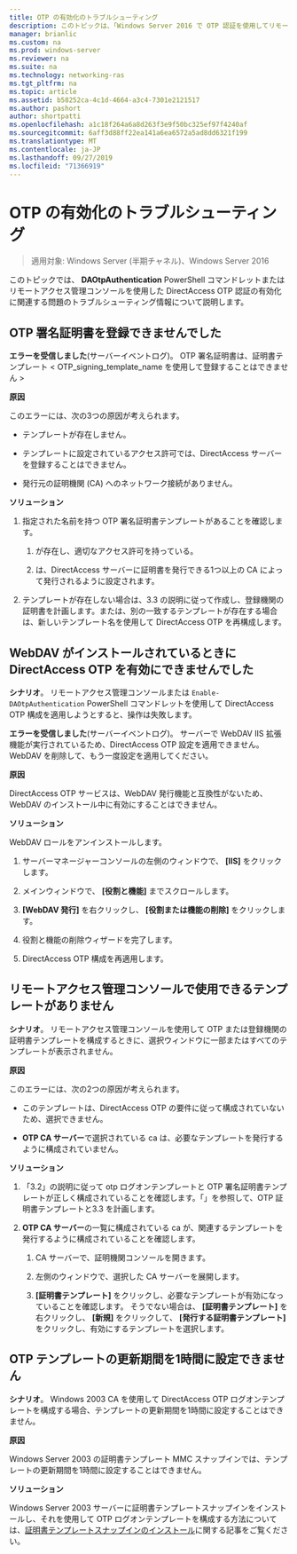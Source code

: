 ```yaml
---
title: OTP の有効化のトラブルシューティング
description: このトピックは、「Windows Server 2016 で OTP 認証を使用してリモートアクセスを展開する」の一部です。
manager: brianlic
ms.custom: na
ms.prod: windows-server
ms.reviewer: na
ms.suite: na
ms.technology: networking-ras
ms.tgt_pltfrm: na
ms.topic: article
ms.assetid: b58252ca-4c1d-4664-a3c4-7301e2121517
ms.author: pashort
author: shortpatti
ms.openlocfilehash: a1c18f264a6a8d263f3e9f50bc325ef97f4240af
ms.sourcegitcommit: 6aff3d88ff22ea141a6ea6572a5ad8dd6321f199
ms.translationtype: MT
ms.contentlocale: ja-JP
ms.lasthandoff: 09/27/2019
ms.locfileid: "71366919"
---
```

# <a name="troubleshooting-enabling-otp"></a>OTP の有効化のトラブルシューティング

>適用対象: Windows Server (半期チャネル)、Windows Server 2016

このトピックでは、 **DAOtpAuthentication** PowerShell コマンドレットまたはリモートアクセス管理コンソールを使用した DirectAccess OTP 認証の有効化に関連する問題のトラブルシューティング情報について説明します。
  
## <a name="failed-to-enroll-the-otp-signing-certificate"></a>OTP 署名証明書を登録できませんでした  
**エラーを受信しました**(サーバーイベントログ)。 OTP 署名証明書は、証明書テンプレート < OTP_signing_template_name を使用して登録することはできません >  
  
**原因**  
  
このエラーには、次の3つの原因が考えられます。  
  
-   テンプレートが存在しません。  
  
-   テンプレートに設定されているアクセス許可では、DirectAccess サーバーを登録することはできません。  
  
-   発行元の証明機関 (CA) へのネットワーク接続がありません。  
  
**ソリューション**  
  
1.  指定された名前を持つ OTP 署名証明書テンプレートがあることを確認します。  
  
    1.  が存在し、適切なアクセス許可を持っている。  
  
    2.  は、DirectAccess サーバーに証明書を発行できる1つ以上の CA によって発行されるように設定されます。  
  
2.  テンプレートが存在しない場合は、3.3 の説明に従って作成し、登録機関の証明書を計画します。または、別の一致するテンプレートが存在する場合は、新しいテンプレート名を使用して DirectAccess OTP を再構成します。  
  
## <a name="failed-to-enable-directaccess-otp-when-webdav-is-installed"></a>WebDAV がインストールされているときに DirectAccess OTP を有効にできませんでした  
**シナリオ**。 リモートアクセス管理コンソールまたは `Enable-DAOtpAuthentication` PowerShell コマンドレットを使用して DirectAccess OTP 構成を適用しようとすると、操作は失敗します。  
  
**エラーを受信しました**(サーバーイベントログ)。 サーバーで WebDAV IIS 拡張機能が実行されているため、DirectAccess OTP 設定を適用できません。 WebDAV を削除して、もう一度設定を適用してください。  
  
**原因**  
  
DirectAccess OTP サービスは、WebDAV 発行機能と互換性がないため、WebDAV のインストール中に有効にすることはできません。  
  
**ソリューション**  
  
WebDAV ロールをアンインストールします。  
  
1.  サーバーマネージャーコンソールの左側のウィンドウで、 **[IIS]** をクリックします。  
  
2.  メインウィンドウで、 **[役割と機能]** までスクロールします。  
  
3.  **[WebDAV 発行]** を右クリックし、 **[役割または機能の削除]** をクリックします。  
  
4.  役割と機能の削除ウィザードを完了します。  
  
5.  DirectAccess OTP 構成を再適用します。  
  
## <a name="no-templates-available-in-the-remote-access-management-console"></a>リモートアクセス管理コンソールで使用できるテンプレートがありません  
**シナリオ**。 リモートアクセス管理コンソールを使用して OTP または登録機関の証明書テンプレートを構成するときに、選択ウィンドウに一部またはすべてのテンプレートが表示されません。  
  
**原因**  
  
このエラーには、次の2つの原因が考えられます。  
  
-   このテンプレートは、DirectAccess OTP の要件に従って構成されていないため、選択できません。  
  
-   **OTP CA サーバー**で選択されている ca は、必要なテンプレートを発行するように構成されていません。  
  
**ソリューション**  
  
1.  「3.2」の説明に従って otp ログオンテンプレートと OTP 署名証明書テンプレートが正しく構成されていることを確認します。「」を参照して、OTP 証明書テンプレートと3.3 を計画します。  
  
2.  **OTP CA サーバー**の一覧に構成されている ca が、関連するテンプレートを発行するように構成されていることを確認します。  
  
    1.  CA サーバーで、証明機関コンソールを開きます。  
  
    2.  左側のウィンドウで、選択した CA サーバーを展開します。  
  
    3.  **[証明書テンプレート]** をクリックし、必要なテンプレートが有効になっていることを確認します。 そうでない場合は、 **[証明書テンプレート]** を右クリックし、 **[新規]** をクリックして、 **[発行する証明書テンプレート]** をクリックし、有効にするテンプレートを選択します。  
  
## <a name="cannot-set-renewal-period-of-otp-template-to-1-hour"></a>OTP テンプレートの更新期間を1時間に設定できません  
**シナリオ**。 Windows 2003 CA を使用して DirectAccess OTP ログオンテンプレートを構成する場合、テンプレートの更新期間を1時間に設定することはできません。  
  
**原因**  
  
Windows Server 2003 の証明書テンプレート MMC スナップインでは、テンプレートの更新期間を1時間に設定することはできません。  
  
**ソリューション**  
  
Windows Server 2003 サーバーに証明書テンプレートスナップインをインストールし、それを使用して OTP ログオンテンプレートを構成する方法については、[証明書テンプレートスナップインのインストール](https://technet.microsoft.com/library/cc732445.aspx)に関する記事をご覧ください。  
  


